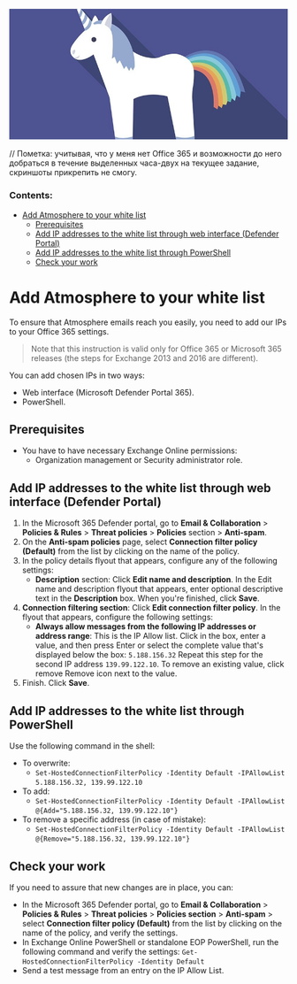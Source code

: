 ![top-image](/p0h-K9dEJMs.jpg)

// Пометка: учитывая, что у меня нет Office 365 и возможности до него добраться в течение выделенных часа-двух на текущее задание, скриншоты прикрепить не смогу. 

### Contents:
* [Add Atmosphere to your white list]()
  * [Prerequisites]()
  * [Add IP addresses to the white list through web interface (Defender Portal)]()
  * [Add IP addresses to the white list through PowerShell]()
  * [Check your work]()

# Add Atmosphere to your white list

To ensure that Atmosphere emails reach you easily, you need to add our IPs to your Office 365 settings.

> Note that this instruction is valid only for Office 365 or Microsoft 365 releases (the steps for Exchange 2013 and 2016 are different).

You can add chosen IPs in two ways:
* Web interface (Microsoft Defender Portal 365).
* PowerShell.

## Prerequisites
* You have to have necessary Exchange Online permissions:
	* Organization management or Security administrator role.
 
## Add IP addresses to the white list through web interface (Defender Portal)

1. In the Microsoft 365 Defender portal, go to **Email & Collaboration** > **Policies & Rules** > **Threat policies** > **Policies** section > **Anti-spam**.
2. On the **Anti-spam policies** page, select **Connection filter policy (Default)** from the list by clicking on the name of the policy.
3. In the policy details flyout that appears, configure any of the following settings:
	* **Description** section: Click **Edit name and description**. In the Edit name and description flyout that appears, enter optional descriptive text in the **Description** box.
		When you're finished, click **Save**.
4. **Connection filtering section**: Click **Edit connection filter policy**. In the flyout that appears, configure the following settings:
	* **Always allow messages from the following IP addresses or address range**: This is the IP Allow list. Click in the box, enter a value, and then press Enter or select the complete value that's displayed below the box: `‌5.188.156.32` Repeat this step for the second IP address `139.99.122.10`. To remove an existing value, click remove Remove icon next to the value.
5. Finish. Click **Save**.

## Add IP addresses to the white list through PowerShell
Use the following command in the shell:
* To overwrite:
	* `Set-HostedConnectionFilterPolicy -Identity Default -IPAllowList 5.188.156.32, 139.99.122.10`
* To add:
	* `Set-HostedConnectionFilterPolicy -Identity Default -IPAllowList @{Add="5.188.156.32, 139.99.122.10"}`
* To remove a specific address (in case of mistake):
	* `Set-HostedConnectionFilterPolicy -Identity Default -IPAllowList @{Remove="5.188.156.32, 139.99.122.10"}`


## Check your work
If you need to assure that new changes are in place, you can:
* In the Microsoft 365 Defender portal, go to **Email & Collaboration** > **Policies & Rules** > **Threat policies** > **Policies section** > **Anti-spam** > select **Connection filter policy (Default)** from the list by clicking on the name of the policy, and verify the settings.
* In Exchange Online PowerShell or standalone EOP PowerShell, run the following command and verify the settings: `Get-HostedConnectionFilterPolicy -Identity Default`
* Send a test message from an entry on the IP Allow List.
